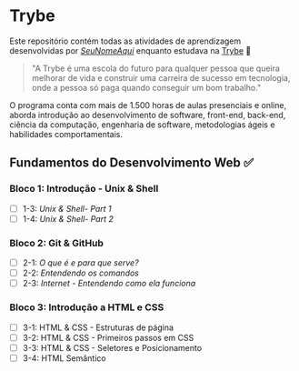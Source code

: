 # Trybe

Este repositório contém todas as atividades de aprendizagem desenvolvidas por
_[SeuNomeAqui](LinkDoSeuLinkedinAqui)_ enquanto estudava na
[Trybe](https://www.betrybe.com/) :rocket:

> "A Trybe é uma escola do futuro para qualquer pessoa que queira melhorar de
> vida e construir uma carreira de sucesso em tecnologia, onde a pessoa só paga
> quando conseguir um bom trabalho."

O programa conta com mais de 1.500 horas de aulas presenciais e online, aborda
introdução ao desenvolvimento de software, front-end, back-end, ciência da computação,
engenharia de software, metodologias ágeis e habilidades comportamentais.

## Fundamentos do Desenvolvimento Web :white_check_mark:

### Bloco 1: Introdução - Unix & Shell

- [ ] 1-3: _Unix & Shell- Part 1_
- [ ] 1-4: _Unix & Shell- Part 2_

### Bloco 2: Git & GitHub

- [ ] 2-1: _O que é e para que serve?_
- [ ] 2-2: _Entendendo os comandos_
- [ ] 2-3: _Internet - Entendendo como ela funciona_

### Bloco 3: Introdução a HTML e CSS

- [ ] 3-1: HTML & CSS - Estruturas de página
- [ ] 3-2: HTML & CSS - Primeiros passos em CSS
- [ ] 3-3: HTML & CSS - Seletores e Posicionamento
- [ ] 3-4: HTML Semântico

